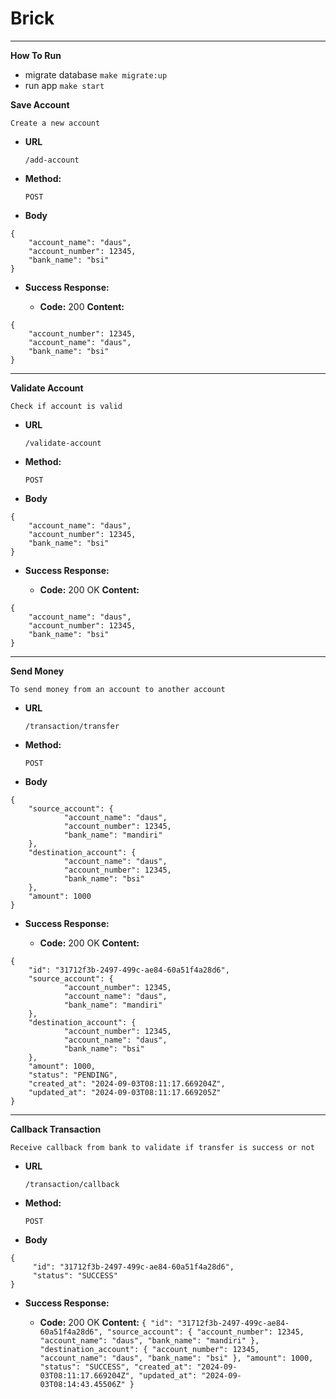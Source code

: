 # Brick
------------------
**How To Run**
* migrate database
  `make migrate:up`
* run app
  `make start`

**Save Account**

  `Create a new account`

* **URL**

  `/add-account`

* **Method:**

  `POST`

* **Body**

```
{
	"account_name": "daus",
	"account_number": 12345,
	"bank_name": "bsi"
}
```

* **Success Response:**

  * **Code:** 200
    **Content:**
```
{
	"account_number": 12345,
	"account_name": "daus",
	"bank_name": "bsi"
}
```
 
------------------
**Validate Account**

  `Check if account is valid`

* **URL**

  `/validate-account`

* **Method:**

  `POST`   

* **Body**

```
{
	"account_name": "daus",
	"account_number": 12345,
	"bank_name": "bsi"
}
```


* **Success Response:**

  * **Code:** 200 OK
    **Content:**
```
{
	"account_name": "daus",
	"account_number": 12345,
	"bank_name": "bsi"
}
```

------------------
**Send Money**

  `To send money from an account to another account`

* **URL**

  `/transaction/transfer`

* **Method:**

  `POST`   

* **Body**

```
{
	"source_account": {
			"account_name": "daus",
			"account_number": 12345,
			"bank_name": "mandiri"
	},
	"destination_account": {
			"account_name": "daus",
			"account_number": 12345,
			"bank_name": "bsi"
	},
	"amount": 1000
}
```

* **Success Response:**

  * **Code:** 200 OK
    **Content:**
```
{
	"id": "31712f3b-2497-499c-ae84-60a51f4a28d6",
	"source_account": {
			"account_number": 12345,
			"account_name": "daus",
			"bank_name": "mandiri"
	},
	"destination_account": {
			"account_number": 12345,
			"account_name": "daus",
			"bank_name": "bsi"
	},
	"amount": 1000,
	"status": "PENDING",
	"created_at": "2024-09-03T08:11:17.669204Z",
	"updated_at": "2024-09-03T08:11:17.669205Z"
}
```

------------------
**Callback Transaction**

  `Receive callback from bank to validate if transfer is success or not`

* **URL**

  `/transaction/callback`

* **Method:**

  `POST`   

* **Body**

```
{
	 "id": "31712f3b-2497-499c-ae84-60a51f4a28d6",
	 "status": "SUCCESS"
}
```

* **Success Response:**

  * **Code:** 200 OK
    **Content:**
	 	```
	 	{
        "id": "31712f3b-2497-499c-ae84-60a51f4a28d6",
        "source_account": {
            "account_number": 12345,
            "account_name": "daus",
            "bank_name": "mandiri"
        },
        "destination_account": {
            "account_number": 12345,
            "account_name": "daus",
            "bank_name": "bsi"
        },
        "amount": 1000,
        "status": "SUCCESS",
        "created_at": "2024-09-03T08:11:17.669204Z",
        "updated_at": "2024-09-03T08:14:43.45506Z"
    }
		```
